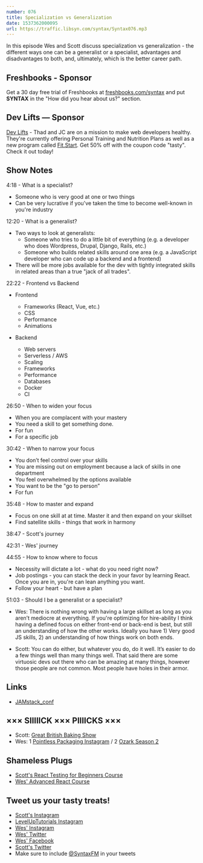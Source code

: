 ```yaml
---
number: 076
title: Specialization vs Generalization
date: 1537362000095
url: https://traffic.libsyn.com/syntax/Syntax076.mp3
---
```


In this episode Wes and Scott discuss specialization vs generalization - the different ways one can be a generalist or a specialist, advantages and disadvantages to both, and, ultimately, which is the better career path. 

## Freshbooks - Sponsor

Get a 30 day free trial of Freshbooks at [freshbooks.com/syntax](https://freshbooks.com/syntax) and put **SYNTAX** in the "How did you hear about us?" section.

## Dev Lifts — Sponsor

[Dev Lifts](https://devlifts.io/) - Thad and JC are on a mission to make web developers healthy. They're currently offering Personal Training and Nutrition Plans as well as a new program called [Fit.Start](https://devlifts.io/join/fitstart-lean). Get 50% off with the coupon code "tasty". Check it out today!

## Show Notes

4:18 - What is a specialist?

* Someone who is very good at one or two things
* Can be very lucrative if you've taken the time to become well-known in you're industry

12:20 - What is a generalist?

* Two ways to look at generalists:
  * Someone who tries to do a little bit of everything (e.g. a developer who does Wordpress, Drupal, Django, Rails, etc.)
  * Someone who builds related skills around one area (e.g. a JavaScript developer who can code up a backend and a frontend)
* There will be more jobs available for the dev with tightly integrated skills in related areas than a true "jack of all trades".

22:22 - Frontend vs Backend

* Frontend
  * Frameworks (React, Vue, etc.)
  * CSS 
  * Performance
  * Animations

* Backend
  * Web servers
  * Serverless / AWS
  * Scaling
  * Frameworks
  * Performance
  * Databases
  * Docker
  * CI 

26:50 - When to widen your focus

* When you are complacent with your mastery
* You need a skill to get something done.
* For fun
* For a specific job

30:42 - When to narrow your focus

* You don’t feel control over your skills
* You are missing out on employment because a lack of skills in one department
* You feel overwhelmed by the options available 
* You want to be the "go to person”
* For fun

35:48 - How to master and expand

* Focus on one skill at at time. Master it and then expand on your skillset
* Find satellite skills - things that work in harmony

38:47 - Scott's journey

42:31 - Wes' journey

44:55 - How to know where to focus 

* Necessity will dictate a lot - what do you need right now?
* Job postings - you can stack the deck in your favor by learning React. Once you are in, you're can lean anything you want.
* Follow your heart - but have a plan

51:03 - Should I be a generalist or a specialist? 

* Wes: There is nothing wrong with having a large skillset as long as you aren’t mediocre at everything. If you're optimizing for hire-ability I think having a defined focus on either front-end or back-end is best, but still an understanding of how the other works. Ideally you have 1) Very good JS skills, 2) an understanding of how things work on both ends.

* Scott: You can do either, but whatever you do, do it well. It’s easier to do a few things well than many things well. That said there are some virtuosic devs out there who can be amazing at many things, however those people are not common. Most people have holes in their armor.

## Links

* [JAMstack_conf](https://jamstackconf.com/)

## ××× SIIIIICK ××× PIIIICKS ×××

* Scott: [Great British Baking Show](https://www.pbs.org/show/great-british-baking-show/)
* Wes: 1 [Pointless Packaging Instagram](https://instagram.com/pointless_packaging) / 2 [Ozark Season 2](https://www.netflix.com/title/80117552)

## Shameless Plugs

* [Scott's React Testing for Beginners Course](https://LevelUpTutorials.com/pro)
* [Wes' Advanced React Course](https://wesbos.com/courses)

## Tweet us your tasty treats!

* [Scott's Instagram](https://www.instagram.com/stolinski/)
* [LevelUpTutorials Instagram](https://www.instagram.com/LevelUpTutorials/)
* [Wes' Instagram](https://www.instagram.com/wesbos/)
* [Wes' Twitter](https://twitter.com/wesbos)
* [Wes' Facebook](https://www.facebook.com/wesbos.developer)
* [Scott's Twitter](https://twitter.com/stolinski)
* Make sure to include [@SyntaxFM](https://twitter.com/SyntaxFM) in your tweets
